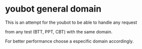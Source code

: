 youbot general domain
=====================

This is an attempt for the youbot to be able to handle any request

from any test (BTT, PPT, CBT) with the same domain.

For better performance choose a especific domain accordingly.

